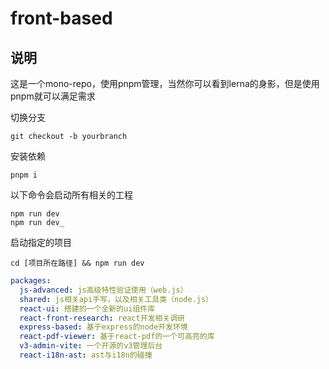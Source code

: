 # front-based
## 说明
这是一个mono-repo，使用pnpm管理，当然你可以看到lerna的身影，但是使用pnpm就可以满足需求

切换分支
```shell
git checkout -b yourbranch
```

安装依赖
```shell
pnpm i
```

以下命令会启动所有相关的工程
```shell
npm run dev
npm run dev_

```

启动指定的项目
```shell
cd [项目所在路径] && npm run dev
```

```yaml
packages:
  js-advanced: js高级特性验证使用（web.js）
  shared: js相关api手写，以及相关工具类（node.js）
  react-ui: 搭建的一个全新的ui组件库
  react-front-research: react开发相关调研
  express-based: 基于express的node开发环境
  react-pdf-viewer: 基于react-pdf的一个可高亮的库
  v3-admin-vite: 一个开源的v3管理后台
  react-i18n-ast: ast与i18n的碰撞
```
